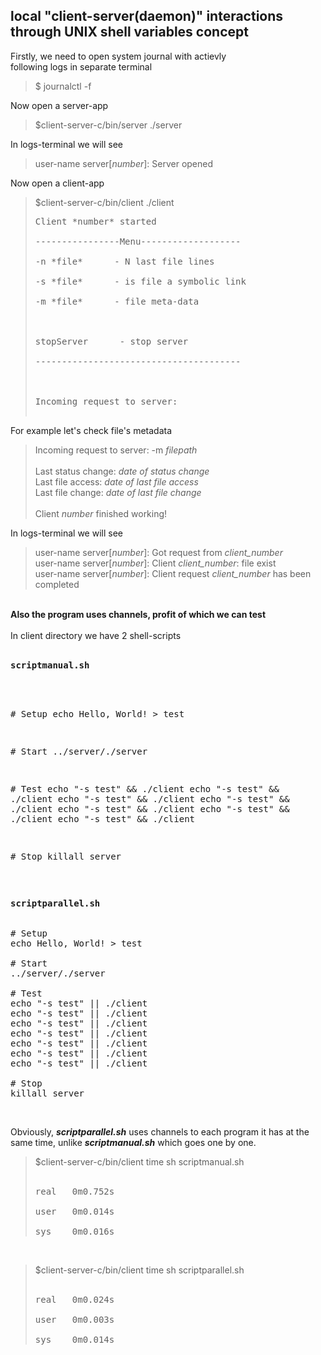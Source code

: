 ## local "client-server(daemon)" interactions through UNIX shell variables concept

Firstly, we need to open system journal with actievly <br />
following logs in separate terminal
> $ journalctl -f

Now open a server-app
> $client-server-c/bin/server ./server

In logs-terminal we will see
> user-name server[*number*]: Server opened

Now open a client-app
> $client-server-c/bin/client ./client <br />
> <pre>
> Client *number* started <br />
> ----------------Menu-------------------     <br />
> -n *file*      - N last file lines         <br />
> -s *file*      - is file a symbolic link   <br />
> -m *file*      - file meta-data            <br />
> <br />
> stopServer      - stop server               <br />
> ---------------------------------------     <br />
> <br />
> Incoming request to server:

For example let's check file's metadata

> Incoming request to server: -m *filepath* <br />
> <br />
> Last status change: *date of status change*  <br />
> Last file access: *date of last file access*    <br />
> Last file change: *date of last file change*    <br />
> <br />
> Client *number* finished working!

In logs-terminal we will see   <br />
> user-name server[*number*]: Got request from *client_number*                   <br />
> user-name server[*number*]: Client *client_number*: file exist                 <br />
> user-name server[*number*]: Client request *client_number* has been completed  <br />
<br />
<b> Also the program uses channels, profit of which we can test </b> </br> 
</br>
In client directory we have 2 shell-scripts </br> </br>
<pre>
<b>scriptmanual.sh </b> <br /> <br />


\# Setup
echo Hello, World! > test

\# Start
../server/./server

\# Test
echo "-s test" && ./client
echo "-s test" && ./client
echo "-s test" && ./client
echo "-s test" && ./client
echo "-s test" && ./client
echo "-s test" && ./client
echo "-s test" && ./client

\# Stop
killall server </pre> </br> 
<pre>
<b>scriptparallel.sh </b> <br />

# Setup
echo Hello, World! > test

# Start
../server/./server

# Test
echo "-s test" || ./client
echo "-s test" || ./client
echo "-s test" || ./client
echo "-s test" || ./client
echo "-s test" || ./client
echo "-s test" || ./client
echo "-s test" || ./client

# Stop
killall server
</pre> </br>
Obviously, ***scriptparallel.sh*** uses channels to each program it has at the same time, unlike ***scriptmanual.sh*** which goes one by one. </br>
> $client-server-c/bin/client time sh scriptmanual.sh </br> </br>
> <pre>real   0m0.752s </br>
> user   0m0.014s </br>
> sys    0m0.016s </pre>
</br>

> $client-server-c/bin/client time sh scriptparallel.sh </br> </br>
> <pre>real   0m0.024s  </br>
> user   0m0.003s  </br>
> sys    0m0.014s  </pre>

